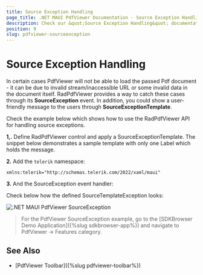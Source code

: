 ```yaml
---
title: Source Exception Handling
page_title: .NET MAUI PdfViewer Documentation - Source Exception Handling
description: Check our &quot;Source Exception Handling&quot; documentation article for Telerik PdfViewer for .NET MAUI control.
position: 9
slug: pdfviewer-sourceexception
---
```


# Source Exception Handling

In certain cases PdfViewer will not be able to load the passed Pdf document - it can be due to invalid stream/inaccessible URL or some invalid data in the document itself. RadPdfViewer provides a way to catch these cases through its **SourceException** event. In addition, you could show a user-friendly message to the users through **SourceExceptionTemplate**.

Check the example below which shows how to use the RadPdfViewer API for handling source exceptions.

**1,.** Define RadPdfViewer control and apply a SourceExceptionTemplate. The snippet below demonstrates a sample template with only one Label which holds the message. 

<snippet id='pdfviewer-source-exception-xaml' />

**2.** Add the `telerik` namespace:

```XAML
xmlns:telerik="http://schemas.telerik.com/2022/xaml/maui"
```

**3.** And the SourceException event handler:

<snippet id='pdfviewer-sourceexception-eventhandler' />

Check below how the defined SourceTemplateException looks:

![.NET MAUI PdfViewer SourceException](images/pdfviewer-sourceexceptiontemplate.png)

> For the PdfViewer SourceException example, go to the [SDKBrowser Demo Application]({%slug sdkbrowser-app%}) and navigate to PdfViewer -> Features category.

## See Also

- [PdfViewer Toolbar]({%slug pdfviewer-toolbar%})
